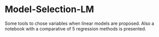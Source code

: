 # Model-Selection-LM
Some tools to chose variables when linear models are proposed. 
Also a notebook with a comparative of 5 regression methods is presented.
